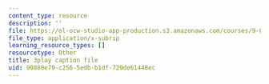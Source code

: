```yaml
---
content_type: resource
description: ''
file: https://ol-ocw-studio-app-production.s3.amazonaws.com/courses/9-00-introduction-to-psychology-fall-2004/90880e79c2565edbb1df729de61448ec_10499.vtt
file_type: application/x-subrip
learning_resource_types: []
resourcetype: Other
title: 3play caption file
uid: 90880e79-c256-5edb-b1df-729de61448ec
---
```

